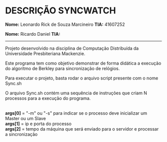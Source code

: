 DESCRIÇÃO SYNCWATCH
=



**Nome:** Leonardo Rick de Souza Marcineiro
**TIA:** 41607252

**Nome:** Ricardo Daniel
**TIA:**
<hr>

Projeto desenvolvido na disciplina de Computação Distribuída da Universidade Presbiteriana Mackenzie.

Este programa tem como objetivo demonstrar de forma didática a execução do algoritmo de Berkley para sincronização de relógios.

Para executar o projeto, basta rodar o arquivo script presente com o nome Sync.sh

O arquivo Sync.sh contém uma sequência de instruções que criam N processos para a execução do programa.

<br>**args[0]** = "-m" ou "-s" para indicar se o processo deve inicializar um Master ou um Slave
<br>**args[1]** = ip e porta do processo
<br>**args[2]** = tempo da máquina que será enviado para o servidor e processar a sincronização

